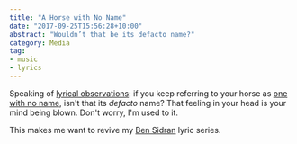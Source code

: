 ```yaml
---
title: "A Horse with No Name"
date: "2017-09-25T15:56:28+10:00"
abstract: "Wouldn’t that be its defacto name?"
category: Media
tag:
- music
- lyrics
---
```

Speaking of [lyrical observations]\: if you keep referring to your horse as [one with no name], isn't that its *defacto* name? That feeling in your head is your mind being blown. Don't worry, I'm used to it.

This makes me want to revive my [Ben Sidran] lyric series.

[one with no name]: https://en.wikipedia.org/wiki/A_Horse_with_No_Name
[Ben Sidran]: https://rubenerd.com/tag/ben-sidran/
[lyrical observations]: https://rubenerd.com/mrs-robinson/

